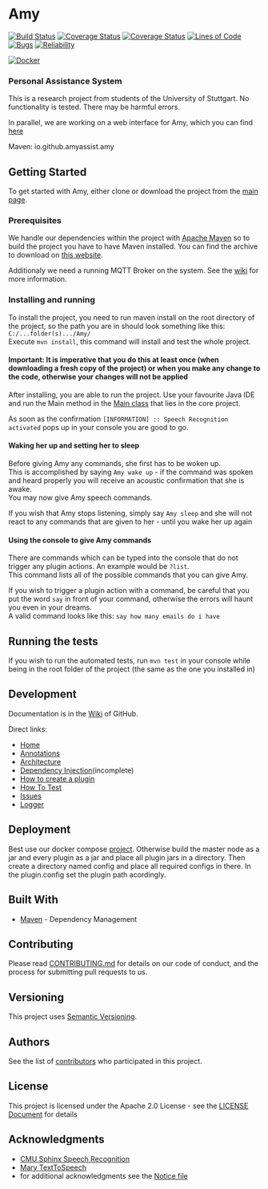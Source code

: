 # Amy
[![Build Status](https://travis-ci.com/AmyAssist/Amy.svg?branch=dev)](https://travis-ci.com/AmyAssist/Amy)
[![Coverage Status](https://codecov.io/gh/AmyAssist/Amy/branch/dev/graph/badge.svg)](https://codecov.io/gh/AmyAssist/Amy)
[![Coverage Status](https://sonarcloud.io/api/project_badges/measure?project=io.github.amyassist%3Aamy&metric=coverage)](https://sonarcloud.io/component_measures?id=io.github.amyassist%3Aamy&metric=Coverage)
[![Lines of Code](https://sonarcloud.io/api/project_badges/measure?project=io.github.amyassist%3Aamy&metric=ncloc)](https://sonarcloud.io/dashboard?id=io.github.amyassist%3Aamy)
[![Bugs](https://sonarcloud.io/api/project_badges/measure?project=io.github.amyassist%3Aamy&metric=bugs)](https://sonarcloud.io/component_measures?id=io.github.amyassist%3Aamy&metric=Reliability)
[![Reliability](https://sonarcloud.io/api/project_badges/measure?project=io.github.amyassist%3Aamy&metric=reliability_rating)](https://sonarcloud.io/component_measures?id=io.github.amyassist%3Aamy&metric=Reliability)

[![Docker](http://dockeri.co/image/amyassist/amy)](https://hub.docker.com/r/amyassist/amy/)


### Personal Assistance System

This is a research project from students of the University of Stuttgart. No functionality is tested. There may be harmful errors.  

In parallel, we are working on a web interface for Amy, which you can find [here](https://github.com/AmyAssist/Amy-Web)


Maven: io.github.amyassist.amy



## Getting Started
To get started with Amy, either clone or download the project from the [main page](https://github.com/AmyAssist/Amy).


### Prerequisites

We handle our dependencies within the project with [Apache Maven](https://maven.apache.org/) so to build the project you have to have Maven installed. You can find the archive to download on [this website](https://maven.apache.org/download.cgi).

Additionaly we need a running MQTT Broker on the system. See the [wiki](https://github.com/AmyAssist/Amy/wiki/MessageHub) for more information.

### Installing and running

To install the project, you need to run maven install on the root directory of the project, so the path you are in should look something like this: `C:/...folder(s).../Amy/`  
Execute `mvn install`, this command will install and test the whole project. 

#### Important: It is imperative that you do this at least once (when downloading a fresh copy of the project) or when you make any change to the code, otherwise your changes will not be applied

After installing, you are able to run the project. Use your favourite Java IDE and run the Main method in the [Main class](core/src/main/java/de/unistuttgart/iaas/amyassist/amy/core/Main.java) that lies in the core project.

As soon as the confirmation `[INFORMATION] :: Speech Recognition activated` pops up in your console you are good to go.  

#### Waking her up and setting her to sleep
Before giving Amy any commands, she first has to be woken up.  
This is accomplished by saying `Amy wake up` - if the command was spoken and heard properly you will receive an acoustic confirmation that she is awake.  
You may now give Amy speech commands.


If you wish that Amy stops listening, simply say `Amy sleep` and she will not react to any commands that are given to her - until you wake her up again


#### Using the console to give Amy commands
There are commands which can be typed into the console that do not trigger any plugin actions. An example would be `?list`.  
This command lists all of the possible commands that you can give Amy.  

If you wish to trigger a plugin action with a command, be careful that you put the word `say` in front of your command, otherwise the errors will haunt you even in your dreams.  
A valid command looks like this: `say how many emails do i have`


## Running the tests

If you wish to run the automated tests, run `mvn test` in your console while being in the root folder of the project (the same as the one you installed in) 

## Development

Documentation is in the [Wiki](https://github.com/AmyAssist/Amy/wiki) of GitHub.

Direct links:
- [Home](https://github.com/AmyAssist/Amy/wiki)
- [Annotations](https://github.com/AmyAssist/Amy/wiki/Annotations)
- [Architecture](https://github.com/AmyAssist/Amy/wiki/Architecture)
- [Dependency Injection](https://github.com/AmyAssist/Amy/wiki/Dependency-Injection-(DI))(incomplete)
- [How to create a plugin](https://github.com/AmyAssist/Amy/wiki/How-to-create-a-plugin)
- [How To Test](https://github.com/AmyAssist/Amy/wiki/How-to-Test)
- [Issues](https://github.com/AmyAssist/Amy/wiki/Issues)
- [Logger](https://github.com/AmyAssist/Amy/wiki/Logger)


## Deployment

Best use our docker compose [project](https://github.com/amyassist/amy-all).
Otherwise build the master node as a jar and every plugin as a jar and place all plugin jars in a directory.
Then create a directory named config and place all required configs in there. In the plugin.config set the plugin path acordingly.

## Built With

* [Maven](https://maven.apache.org/) - Dependency Management

## Contributing

Please read [CONTRIBUTING.md](CONTRIBUTING.md) for details on our code of conduct, and the process for submitting pull requests to us.

## Versioning

This project uses [Semantic Versioning](https://semver.org/).

## Authors

See the list of [contributors](https://github.com/AmyAssist/Amy/graphs/contributors) who participated in this project.

## License

This project is licensed under the Apache 2.0 License - see the [LICENSE Document](LICENSE) for details

## Acknowledgments

* [CMU Sphinx Speech Recognition](https://cmusphinx.github.io/)
* [Mary TextToSpeech](http://mary.dfki.de/)
* for additional acknowledgments see the [Notice file](notice.md)
